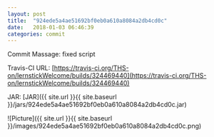 ```yaml
---
layout: post
title:  "924ede5a4ae51692bf0eb0a610a8084a2db4cd0c"
date:   2018-01-03 06:46:39
categories: commit
---
```


Commit Massage: fixed script  

Travis-CI URL: [https://travis-ci.org/THS-on/lernstickWelcome/builds/324469440](https://travis-ci.org/THS-on/lernstickWelcome/builds/324469440)

JAR: [JAR]({{ site.url }}{{ site.baseurl }}/jars/924ede5a4ae51692bf0eb0a610a8084a2db4cd0c.jar)

![Picture]({{ site.url }}{{ site.baseurl }}/images/924ede5a4ae51692bf0eb0a610a8084a2db4cd0c.png)

